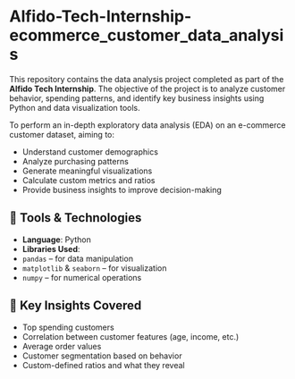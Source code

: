 # Alfido-Tech-Internship-ecommerce_customer_data_analysis
This repository contains the data analysis project completed as part of the **Alfido Tech Internship**. The objective of the project is to analyze customer behavior, spending patterns, and identify key business insights using Python and data visualization tools.

To perform an in-depth exploratory data analysis (EDA) on an e-commerce customer dataset, aiming to:
- Understand customer demographics
- Analyze purchasing patterns
- Generate meaningful visualizations
- Calculate custom metrics and ratios
- Provide business insights to improve decision-making

## 🔧 Tools & Technologies

- **Language**: Python
- **Libraries Used**:
- `pandas` – for data manipulation
- `matplotlib` & `seaborn` – for visualization
- `numpy` – for numerical operations

## 📌 Key Insights Covered

- Top spending customers
- Correlation between customer features (age, income, etc.)
- Average order values
- Customer segmentation based on behavior
- Custom-defined ratios and what they reveal
